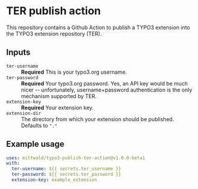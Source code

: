 # TER publish action

This repository contains a Github Action to publish a TYPO3 extension into the TYPO3 extension repository (TER).

## Inputs

<dl>
  <dt><code>ter-username</code></dt>
  <dd><b>Required</b> This is your typo3.org username.</dd>
  <dt><code>ter-password</code></dt>
  <dd><b>Required</b> Your typo3.org password. Yes, an API key would be much nicer -- unfortunately, username+password authentication is the only mechanism supported by TER.</dd>
  <dt><code>extension-key</code></dt>
  <dd><b>Required</b> Your extension key.</dd>
  <dt><code>extension-dir</code></dt>
  <dd>The directory from which your extension should be published. Defaults to <code>"."</code></dd>
</dl>

## Example usage

```yaml
uses: mittwald/typo3-publish-ter-action@v1.0.0-beta1
with:
  ter-username: ${{ secrets.ter_username }}
  ter-password: ${{ secrets.ter_password }}
  extension-key: example_extension
```

